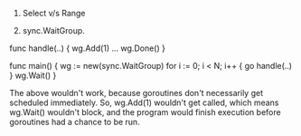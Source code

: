 1. Select v/s Range

2. sync.WaitGroup.

func handle(..) {
	wg.Add(1)
	...
	wg.Done()
}

func main() {
	wg := new(sync.WaitGroup)
	for i := 0; i < N; i++ {
		go handle(..)
	}
	wg.Wait()
}

The above wouldn't work, because goroutines don't necessarily get scheduled immediately.
So, wg.Add(1) wouldn't get called, which means wg.Wait() wouldn't block, and the program
would finish execution before goroutines had a chance to be run.
